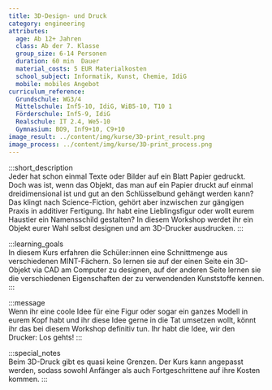 ```yaml
---
title: 3D-Design- und Druck
category: engineering
attributes:
  age: Ab 12+ Jahren
  class: Ab der 7. Klasse
  group_size: 6-14 Personen
  duration: 60 min  Dauer
  material_costs: 5 EUR Materialkosten
  school_subject: Informatik, Kunst, Chemie, IdiG
  mobile: mobiles Angebot
curriculum_reference:
  Grundschule: WG3/4  
  Mittelschule: Inf5-10, IdiG, WiB5-10, T10 1  
  Förderschule: Inf5-9, IdiG   
  Realschule: IT 2.4, We5-10
  Gymnasium: BO9, Inf9+10, C9+10
image_result: ../content/img/kurse/3D-print_result.png
image_process: ../content/img/kurse/3D-print_process.png
---
```

:::short_description  
Jeder hat schon einmal Texte oder Bilder auf ein Blatt Papier gedruckt. Doch was ist, wenn das Objekt, das man auf ein Papier druckt auf einmal dreidimensional ist und gut an den Schlüsselbund gehängt werden kann? Das klingt nach Science-Fiction, gehört aber inzwischen zur gängigen Praxis in additiver Fertigung. Ihr habt eine Lieblingsfigur oder wollt eurem Haustier ein Namensschild gestalten? In diesem Workshop werdet ihr ein Objekt eurer Wahl selbst designen und am 3D-Drucker ausdrucken.
:::

:::learning_goals  
In diesem Kurs erfahren die Schüler:innen eine Schnittmenge aus verschiedenen MINT-Fächern. So lernen sie auf der einen Seite ein 3D-Objekt via CAD am Computer zu designen, auf der anderen Seite lernen sie die verschiedenen Eigenschaften der zu verwendenden Kunststoffe kennen.        
:::

:::message  
Wenn ihr eine coole Idee für eine Figur oder sogar ein ganzes Modell in eurem Kopf habt und ihr diese Idee gerne in die Tat umsetzen wollt, könnt ihr das bei diesem Workshop definitiv tun. Ihr habt die Idee, wir den Drucker: Los gehts!
:::  

:::special_notes  
Beim 3D-Druck gibt es quasi keine Grenzen. Der Kurs kann angepasst werden, sodass sowohl Anfänger als auch Fortgeschrittene auf ihre Kosten kommen.
:::
